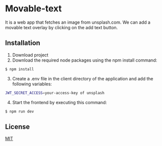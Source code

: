# Movable-text
It is a web app that fetches an image from unsplash.com. We can add a movable text overlay by clicking on the add text button.

## Installation
1. Download project
2. Download the required node packages using the npm install command:


```bash
$ npm install
```
3. Create a .env file in the client directory of the application and add the following variables:
```bash
JWT_SECRET_ACCESS=your-access-key of unsplash
```
4. Start the frontend by executing this command:
```bash
$ npm run dev
```
## License

[MIT](https://choosealicense.com/licenses/mit/)



